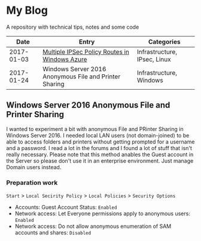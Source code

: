 # My Blog
A repository with technical tips, notes and some code

| Date | Entry | Categories |
|------|-------|------------|
| 2017-01-03 | <a href="https://github.com/mariodivece/strongswan-bridge-guide">Multiple IPSec Policy Routes in Windows Azure</a> | Infrastructure, IPsec, Linux |
| 2017-01-24 | Windows Server 2016 Anonymous File and Printer Sharing | Infrastructure, Windows |

## Windows Server 2016 Anonymous File and Printer Sharing

I wanted to experiment a bit with anonymous File and PRinter Sharing in Windows Server 2016. I needed local LAN users (not domain-joined) to be able to access folders and printers without getting prompted for a username and a password. I read a lot in the forums and I found a lot of stuff that isn't really necessary. Please note that this method anables the Guest account in the Server so please don't use it in an enterprise environment. Just manage Domain users instead.

### Preparation work

`Start` > `Local Secirity Policy` > `Local Policies` > `Security Options`
 - Accounts: Guest Account Status: `Enabled`
 - Network access: Let Everyone permissions apply to anonymous users: `Enabled`
 - Network access: Do not allow anonymous enumeration of SAM accounts and shares: `Disabled`
 
